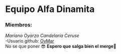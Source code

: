 # Equipo Alfa Dinamita
### Miembros:

*Mariano Oyarzo*
*Candelaria Ceruse*  
-Usuario github: [OyMar](https://github.com/OyMar)  
No se que poner :sunglasses:
**Espero que salga bien el merge:cherry_blossom:**

